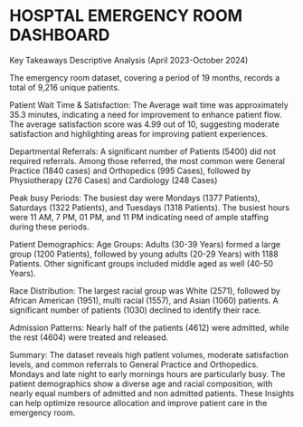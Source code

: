 # HOSPTAL EMERGENCY ROOM DASHBOARD
Key Takeaways
Descriptive Analysis
(April 2023-October 2024)

The emergency room dataset, covering a period of 19 months, records a total of 9,216 unique patients.

Patient Wait Time & Satisfaction:
The Average wait time was approximately 35.3 minutes, indicating a need for improvement to enhance patient flow. The average satisfaction score was 4.99 out of 10, suggesting moderate satisfaction and highlighting areas for improving patient experiences.

Departmental Referrals:
A significant number of Patients (5400) did not required referrals. Among those referred, the most common were General Practice (1840 cases) and Orthopedics (995 Cases), followed by Physiotherapy (276 Cases) and Cardiology (248 Cases)

Peak busy Periods:
The busiest day were Mondays (1377 Patients), Saturdays (1322 Patients), and Tuesdays (1318 Patients). The busiest hours were 11 AM, 7 PM, 01 PM, and 11 PM indicating need of ample staffing during these periods.

Patient Demographics:
Age Groups: Adults (30-39 Years) formed a large group (1200 Patients), followed by young adults (20-29 Years) with 1188 Patients. Other significant groups included middle aged as well (40-50 Years).

Race Distribution:
The largest racial group was White (2571), followed by African American (1951), multi racial (1557), and Asian (1060) patients. A significant number of patients (1030) declined to identify their race.

Admission Patterns:
Nearly half of the patients (4612) were admitted, while the rest (4604) were treated and released.

Summary:
The dataset reveals high patlent volumes, moderate satisfaction levels, and common referrals to General Practice and Orthopedics. Mondays and late night to early mornings hours are particularly busy. The patient demographics show a diverse age and racial composition, with nearly equal numbers of admitted and non admitted patients. These Insights can help optimize resource allocation and improve patient care in the emergency room.
